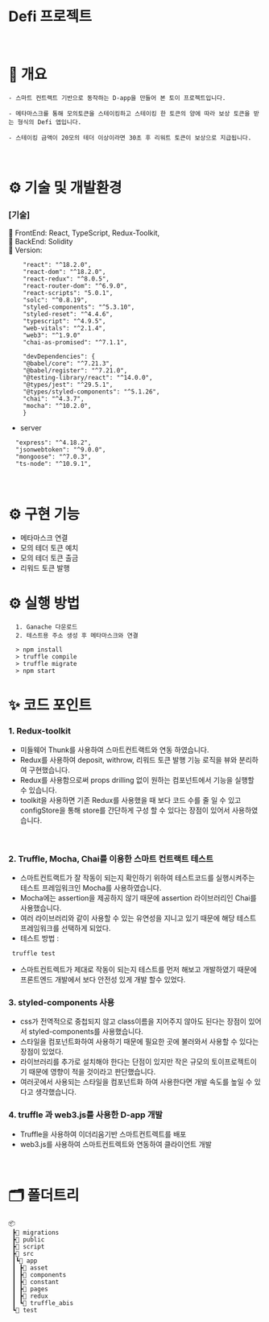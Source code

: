 <h1>Defi 프로젝트</h1>
 

<br>

# 📌 개요

```
- 스마트 컨트랙트 기반으로 동작하는 D-app을 만들어 본 토이 프로젝트입니다.

- 메타마스크를 통해 모의토큰을 스테이킹하고 스테이킹 한 토큰의 양에 따라 보상 토큰을 받는 형식의 Defi 앱입니다.

- 스테이킹 금액이 20모의 테더 이상이라면 30초 후 리워트 토큰이 보상으로 지급됩니다.

```

</br>

# ⚙️ 기술 및 개발환경

### [기술]

📌 FrontEnd: React, TypeScript, Redux-Toolkit,
<br/>
📌 BackEnd: Solidity
<br/>
📌 Version:

```
    "react": "^18.2.0",
    "react-dom": "^18.2.0",
    "react-redux": "^8.0.5",
    "react-router-dom": "^6.9.0",
    "react-scripts": "5.0.1",
    "solc": "^0.8.19",
    "styled-components": "^5.3.10",
    "styled-reset": "^4.4.6",
    "typescript": "^4.9.5",
    "web-vitals": "^2.1.4",
    "web3": "^1.9.0"
    "chai-as-promised": "^7.1.1",

    "devDependencies": {
    "@babel/core": "^7.21.3",
    "@babel/register": "^7.21.0",
    "@testing-library/react": "^14.0.0",
    "@types/jest": "^29.5.1",
    "@types/styled-components": "^5.1.26",
    "chai": "^4.3.7",
    "mocha": "^10.2.0",
    }
```

- server

```
  "express": "^4.18.2",
  "jsonwebtoken": "^9.0.0",
  "mongoose": "^7.0.3",
  "ts-node": "^10.9.1",
```

</br>

# ⚙️ 구현 기능

- 메타마스크 연결
- 모의 테더 토큰 예치
- 모의 테더 토큰 출금
- 리워드 토큰 발행

# ⚙️ 실행 방법

```
  1. Ganache 다운로드
  2. 테스트용 주소 생성 후 메타마스크와 연결

  > npm install
  > truffle compile
  > truffle migrate
  > npm start
```

# ✨ 코드 포인트

### 1. Redux-toolkit

- 미들웨어 Thunk를 사용하여 스마트컨트랙트와 연동 하였습니다.
- Redux를 사용하여 deposit, withrow, 리워드 토큰 발행 기능 로직을 뷰와 분리하여 구현했습니다.
- Redux를 사용함으로써 props drilling 없이 원하는 컴포넌트에서 기능을 실행할 수 있습니다.
- toolkit을 사용하면 기존 Redux를 사용했을 때 보다 코드 수를 줄 일 수 있고 configStore을 통해 store를 간단하게 구성 할 수 있다는 장점이 있어서 사용하였습니다.

</br>

### 2. Truffle, Mocha, Chai를 이용한 스마트 컨트랙트 테스트

- 스마트컨트랙트가 잘 작동이 되는지 확인하기 위하여 테스트코드를 실행시켜주는 테스트 프레임워크인 Mocha를 사용하였습니다.
- Mocha에는 assertion을 제공하지 않기 때문에 assertion 라이브러리인 Chai를 사용했습니다.
- 여러 라이브러리와 같이 사용할 수 있는 유연성을 지니고 있기 때문에 해당 테스트 프레임워크를 선택하게 되었다.
- 테스트 방법 :

```
 truffle test
```

- 스마트컨트렉트가 제대로 작동이 되는지 테스트를 먼저 해보고 개발하였기 때문에 프론트엔드 개발에서 보다 안전성 있게 개발 할수 있었다.

### 3. styled-components 사용

- css가 전역적으로 중첩되지 않고 class이름을 지어주지 않아도 된다는 장점이 있어서 styled-components를 사용했습니다.
- 스타일을 컴포넌트화하여 사용하기 때문에 필요한 곳에 불러와서 사용할 수 있다는 장점이 있었다.
- 라이브러리를 추가로 설치해야 한다는 단점이 있지만 작은 규모의 토이프로젝트이기 때문에 영향이 적을 것이라고 판단했습니다.
- 여러곳에서 사용되는 스타일을 컴포넌트화 하여 사용한다면 개발 속도를 높일 수 있다고 생각했습니다.

### 4. truffle 과 web3.js를 사용한 D-app 개발

- Truffle을 사용하여 이더리움기반 스마트컨트렉트를 배포
- web3.js를 사용하여 스마트컨트렉트와 연동하여 클라이언트 개발

</br>

# 🗂 폴더트리

```
📦
 ┣📂 migrations
 ┣📂 public
 ┣📂 script
 ┣📂 src
 ┃┗📂 app
 ┃ ┣📂 asset
 ┃ ┣📂 components
 ┃ ┣📂 constant
 ┃ ┣📂 pages
 ┃ ┣📂 redux
 ┃ ┗📂 truffle_abis
 ┗📂 test


```

</br>
